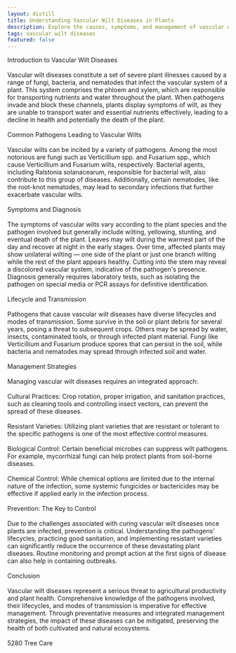 ```yaml
---
layout: distill
title: Understanding Vascular Wilt Diseases in Plants
description: Explore the causes, symptoms, and management of vascular wilt in plants, a serious agricultural issue.
tags: vascular wilt diseases
featured: false
---
```


Introduction to Vascular Wilt Diseases<br /><br />Vascular wilt diseases constitute a set of severe plant illnesses caused by a range of fungi, bacteria, and nematodes that infect the vascular system of a plant. This system comprises the phloem and xylem, which are responsible for transporting nutrients and water throughout the plant. When pathogens invade and block these channels, plants display symptoms of wilt, as they are unable to transport water and essential nutrients effectively, leading to a decline in health and potentially the death of the plant.<br /><br />Common Pathogens Leading to Vascular Wilts<br /><br />Vascular wilts can be incited by a variety of pathogens. Among the most notorious are fungi such as Verticillium spp. and Fusarium spp., which cause Verticillium and Fusarium wilts, respectively. Bacterial agents, including Ralstonia solanacearum, responsible for bacterial wilt, also contribute to this group of diseases. Additionally, certain nematodes, like the root-knot nematodes, may lead to secondary infections that further exacerbate vascular wilts.<br /><br />Symptoms and Diagnosis<br /><br />The symptoms of vascular wilts vary according to the plant species and the pathogen involved but generally include wilting, yellowing, stunting, and eventual death of the plant. Leaves may wilt during the warmest part of the day and recover at night in the early stages. Over time, affected plants may show unilateral wilting — one side of the plant or just one branch wilting while the rest of the plant appears healthy. Cutting into the stem may reveal a discolored vascular system, indicative of the pathogen's presence. Diagnosis generally requires laboratory tests, such as isolating the pathogen on special media or PCR assays for definitive identification.<br /><br />Lifecycle and Transmission<br /><br />Pathogens that cause vascular wilt diseases have diverse lifecycles and modes of transmission. Some survive in the soil or plant debris for several years, posing a threat to subsequent crops. Others may be spread by water, insects, contaminated tools, or through infected plant material. Fungi like Verticillium and Fusarium produce spores that can persist in the soil, while bacteria and nematodes may spread through infected soil and water.<br /><br />Management Strategies<br /><br />Managing vascular wilt diseases requires an integrated approach:<br /><br />Cultural Practices: Crop rotation, proper irrigation, and sanitation practices, such as cleaning tools and controlling insect vectors, can prevent the spread of these diseases.<br /><br />Resistant Varieties: Utilizing plant varieties that are resistant or tolerant to the specific pathogens is one of the most effective control measures.<br /><br />Biological Control: Certain beneficial microbes can suppress wilt pathogens. For example, mycorrhizal fungi can help protect plants from soil-borne diseases.<br /><br />Chemical Control: While chemical options are limited due to the internal nature of the infection, some systemic fungicides or bactericides may be effective if applied early in the infection process.<br /><br />Prevention: The Key to Control<br /><br />Due to the challenges associated with curing vascular wilt diseases once plants are infected, prevention is critical. Understanding the pathogens’ lifecycles, practicing good sanitation, and implementing resistant varieties can significantly reduce the occurrence of these devastating plant diseases. Routine monitoring and prompt action at the first signs of disease can also help in containing outbreaks.<br /><br />Conclusion<br /><br />Vascular wilt diseases represent a serious threat to agricultural productivity and plant health. Comprehensive knowledge of the pathogens involved, their lifecycles, and modes of transmission is imperative for effective management. Through preventative measures and integrated management strategies, the impact of these diseases can be mitigated, preserving the health of both cultivated and natural ecosystems.<br /><br />5280 Tree Care
